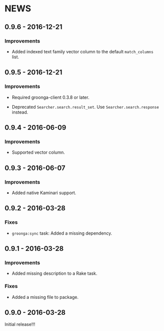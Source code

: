 # NEWS

## 0.9.6 - 2016-12-21

### Improvements

  * Added indexed text family vector column to the default
    `match_columns` list.

## 0.9.5 - 2016-12-21

### Improvements

  * Required groonga-client 0.3.8 or later.

  * Deprecated `Searcher.search.result_set`. Use
    `Searcher.search.response` instead.

## 0.9.4 - 2016-06-09

### Improvements

  * Supported vector column.

## 0.9.3 - 2016-06-07

### Improvements

  * Added native Kaminari support.

## 0.9.2 - 2016-03-28

### Fixes

  * `groonga:sync` task: Added a missing dependency.

## 0.9.1 - 2016-03-28

### Improvements

  * Added missing description to a Rake task.

### Fixes

  * Added a missing file to package.

## 0.9.0 - 2016-03-28

Initial release!!!
